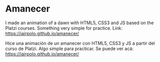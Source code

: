 # Amanecer
I made an animation of a dawn with HTML5, CSS3 and JS based on the Platzi courses. Something very simple for practice. Link: https://iairpolo.github.io/amanecer/

Hice una animación de un amanecer con HTML5, CSS3 y JS a partir del curso de Platzi. Algo simple para practicar. Se puede ver acá: https://iairpolo.github.io/amanecer/
